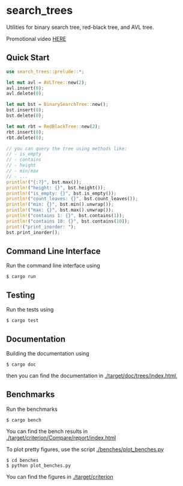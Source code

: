 # search_trees

Utilities for binary search tree, red-black tree, and AVL tree.

Promotional video [HERE](https://www.dropbox.com/s/iz2siuhabwe4dp5/ece522_video_v3.mp4?dl=0)

## Quick Start

```rust
use search_trees::prelude::*;

let mut avl = AVLTree::new(2);
avl.insert(0);
avl.delete(0);

let mut bst = BinarySearchTree::new();
bst.insert(0);
bst.delete(0);

let mut rbt = RedBlackTree::new(2);
rbt.insert(0);
rbt.delete(0);

// you can query the tree using methods like: 
// - is_empty
// - contains
// - height
// - min/max
// - ...
println!("{:?}", bst.max());
println!("height: {}", bst.height());
println!("is_empty: {}", bst.is_empty());
println!("count_leaves: {}", bst.count_leaves());
println!("min: {}", bst.min().unwrap());
println!("max: {}", bst.max().unwrap());
println!("contains 1: {}", bst.contains(1));
println!("contains 10: {}", bst.contains(10));
print!("print_inorder: ");
bst.print_inorder();
```

## Command Line Interface

Run the command line interface using

```
$ cargo run
```

## Testing

Run the tests using

```
$ cargo test
```

## Documentation

Building the documentation using

```
$ cargo doc
```

then you can find the documentation in [./target/doc/trees/index.html](./target/doc/trees/index.html),  

## Benchmarks

Run the benchmarks

```
$ cargo bench
```

You can find the bench results in [./target/criterion/Compare/report/index.html](./target/criterion/Compare/report/index.html)

To plot pretty figures, use the script [./benches/plot_benches.py](./benches/plot_benches.py)

```
$ cd benches
$ python plot_benches.py
```

You can find the figures in [./target/criterion](./target/criterion)
